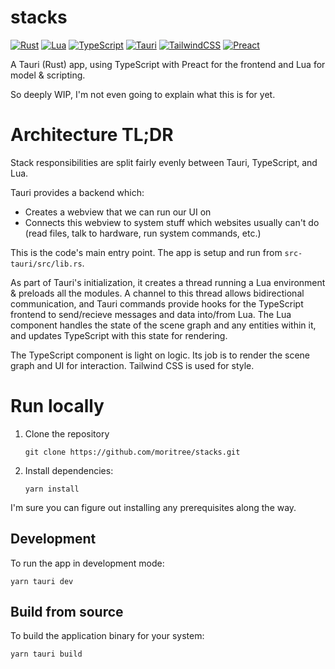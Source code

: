 # stacks

[![Rust](https://img.shields.io/badge/Rust-%23000000.svg?e&logo=rust&logoColor=white)](https://www.rust-lang.org/)
[![Lua](https://img.shields.io/badge/Lua-%232C2D72.svg?logo=lua&logoColor=white)](https://www.lua.org/)
[![TypeScript](https://img.shields.io/badge/TypeScript-3178C6?logo=typescript&logoColor=fff)](https://www.typescriptlang.org/)
[![Tauri](https://img.shields.io/badge/Tauri-24C8D8?logo=tauri&logoColor=fff)](https://v2.tauri.app/)
[![TailwindCSS](https://img.shields.io/badge/Tailwind%20CSS-%2338B2AC.svg?logo=tailwind-css&logoColor=white)](https://tailwindcss.com/)
[![Preact](https://img.shields.io/badge/Preact-673AB8?logo=preact&logoColor=fff)](https://preactjs.com/)

A Tauri (Rust) app, using TypeScript with Preact for the frontend and Lua for model & scripting.

So deeply WIP, I'm not even going to explain what this is for yet.

# Architecture TL;DR

Stack responsibilities are split fairly evenly between Tauri, TypeScript, and Lua.

Tauri provides a backend which:
- Creates a webview that we can run our UI on
- Connects this webview to system stuff which websites usually can't do (read files, talk to hardware, run system commands, etc.)

This is the code's main entry point. The app is setup and run from `src-tauri/src/lib.rs`. 

As part of Tauri's initialization, it creates a thread running a Lua environment & preloads all the modules. A channel to this thread allows bidirectional communication, and Tauri commands provide hooks for the TypeScript frontend to send/recieve messages and data into/from Lua. The Lua component handles the state of the scene graph and any entities within it, and updates TypeScript with this state for rendering.

The TypeScript component is light on logic. Its job is to render the scene graph and UI for interaction. Tailwind CSS is used for style.

# Run locally
1. Clone the repository
   ```
   git clone https://github.com/moritree/stacks.git
   ```
2. Install dependencies:
   ```
   yarn install
   ```

I'm sure you can figure out installing any prerequisites along the way.

## Development
To run the app in development mode:

```
yarn tauri dev
```

## Build from source
To build the application binary for your system:

```
yarn tauri build
```
